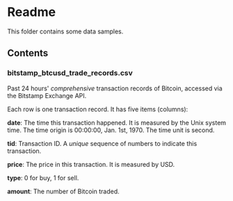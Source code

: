 # Readme 

This folder contains some data samples. 

## Contents 

### bitstamp_btcusd_trade_records.csv 
Past 24 hours' *comprehensive* transaction records of Bitcoin, accessed via the Bitstamp Exchange API. 

Each row is one transaction record. It has five items (columns): 

**date**: The time this transaction happened. It is measured by the Unix system time. The time origin is 00:00:00, Jan. 1st, 1970. The time unit is second. 

**tid**: Transaction ID. A *unique* sequence of numbers to indicate this transaction. 

**price**: The price in this transaction. It is measured by USD. 

**type**: 0 for buy, 1 for sell.  

**amount**: The number of Bitcoin traded. 
